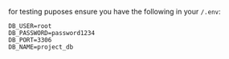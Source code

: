 for testing puposes ensure you have the following in your `/.env`:

```
DB_USER=root
DB_PASSWORD=password1234
DB_PORT=3306
DB_NAME=project_db
```
